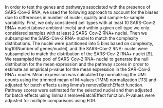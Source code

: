 In order to test the genes and pathways associated with the presence of SARS-Cov-2 RNA, we used the following approach to account for the biases due to differences in number of nuclei, quality and sample-to-sample variability. First, we only considered cell types with at least 10 SARS-Cov-2 RNA+ nuclei (above ambient levels) and within a given cell type we only considered samples with at least 2 SARS-Cov-2 RNA+ nuclei. Then we subsampled the SARS-Cov-2 RNA- nuclei to match the complexity distributions. The nuclei were partitioned into 5 bins based on complexity, log10(Number of genes/nuclei), and the SARS-Cov-2 RNA- nuclei were subsampled to match the distribution of the SARS-Cov-2 RNA+ nuclei [9]. We resampled the pool of SARS-Cov-2 RNA- nuclei to generate the null distribution for the mean expression and the pathway scores in order to estimate an empirical p-value for the mean expression in the SAR-Cov-2 RNA+ nuclei. Mean expression was calculated by normalizing the UMI counts using the trimmed mean of M-values (TMM) normalization [113] and adjusted for batch effects using limma’s removeBatchEffect function. Pathway scores were estimated for the selected nuclei and then adjusted for batch effects using limma’s removeBatchEffect function. P-values were adjusted for multiple comparisons using FDR. 

